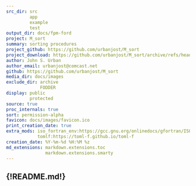 ```yaml
---
src_dir: src
         app
         example
         test
output_dir: docs/fpm-ford
project: M_sort
summary: sorting procedures
project_github: https://github.com/urbanjost/M_sort
project_download: https://github.com/urbanjost/M_sort/archive/refs/heads/master.zip
author: John S. Urban
author_email: urbanjost@comcast.net
github: https://github.com/urbanjost/M_sort
media_dir: docs/images
exclude_dir: archive
             FODDER
display: public
         protected
source: true
proc_internals: true
sort: permission-alpha
favicon: docs/images/favicon.ico
print_creation_date: true
extra_mods: iso_fortran_env:https://gcc.gnu.org/onlinedocs/gfortran/ISO_005fFORTRAN_005fENV.html
            tomlf:https://toml-f.github.io/toml-f
creation_date: %Y-%m-%d %H:%M %z
md_extensions: markdown.extensions.toc
               markdown.extensions.smarty
---
```

{!README.md!}
---
